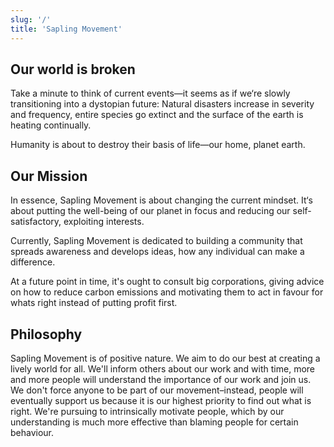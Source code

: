 ```yaml
---
slug: '/'
title: 'Sapling Movement'
---
```




## Our world is broken

Take a minute to think of current events—it seems as if we‘re slowly transitioning into a dystopian future: Natural disasters increase in severity and frequency, entire species go extinct and the surface of the earth is heating continually.

Humanity is about to destroy their basis of life—our home, planet earth.

## Our Mission

In essence, Sapling Movement is about changing the current mindset. It‘s about putting the well-being of our planet in focus and reducing our self-satisfactory, exploiting interests.

Currently, Sapling Movement is dedicated to building a community that spreads awareness and develops ideas, how any individual can make a difference.

At a future point in time, it's ought to consult big corporations, giving advice on how to reduce carbon emissions and motivating them to act in favour for whats right instead of putting profit first.

## Philosophy

Sapling Movement is of positive nature. We aim to do our best at creating a lively world for all. We'll inform others about our work and with time, more and more people will understand the importance of our work and join us. We don't force anyone to be part of our movement–instead, people will eventually support us because it is our highest priority to find out what is right. We're pursuing to intrinsically motivate people, which by our understanding is much more effective than blaming people for certain behaviour.

